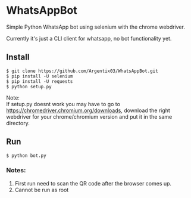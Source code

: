 # WhatsAppBot
Simple Python WhatsApp bot using selenium with the chrome webdriver.

Currently it's just a CLI client for whatsapp, no bot functionality yet.

## Install
  
```
$ git clone https://github.com/Argentix03/WhatsAppBot.git  
$ pip install -U selenium  
$ pip install -U requests
$ python setup.py
```
Note:  
If setup.py doesnt work you may have to go to https://chromedriver.chromium.org/downloads, download the right webdriver for your chrome/chromium version and put it in the same directory.

## Run
```
$ python bot.py
```

### Notes:
1. First run need to scan the QR code after the browser comes up.  
2. Cannot be run as root  
